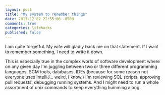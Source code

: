 ```yaml
---
layout: post
title: "My system to remember things"
date: 2013-12-02 22:55:06 -0500
comments: true
categories: lifehacks
published: false
---
```


I am quite forgetful. My wife will gladly back me on that statement.
If I want to remember something, I need to write it down.

This is especially true in the complex world of software development where on any given day I'm juggling between two or three different programming languages, SCM tools, databases, IDEs (because for some reason not everyone uses IntelliJ... weird, I know.) I'm reviewing SQL scripts, approving pull requests, debugging running systems.  And I might need to run a whole assortment of unix commands to keep everything humming along. 
